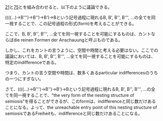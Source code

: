 [21](https://github.com/TomonariMASADA/didactic-fiesta/blob/main/021.md)と[75](https://github.com/TomonariMASADA/didactic-fiesta/blob/main/075.md)とを組み合わせると、以下のように議論できる。

((((...)->B''')->B'')->B')->Bという記号過程に現れるB, B', B'', B''', ...の全てを同一視することで、この記号過程の形式(form)を考えることができる。

ここで、B, B', B'', B''', ...全てを同一視することを可能にするものは、カントならばdie reinen Formen der Anschauungと呼ぶものである。

しかし、これをカントの言うように、空間や時間と考える必要はない。ここでの議論においては、B, B', B'', B''', ...全てを同一視することを可能にするものは、特定のindifferenceである。

つまり、カントの言う空間や時間は、数多くあるparticular indifferencesのうちの一つにすぎない。

さて、((((...)->B''')->B'')->B')->Bという記号過程に現れるB, B', B'', B''', ...の全てを同一視することで、"the very form of the nesting structure of semiosis"を得ることができるが、このformは、indifferenceと同じ数だけあることになる。よって、the unreachable entry point of this nesting structure of semiosisであるFreiheitも、indifferenceと同じ数だけあることになる。
